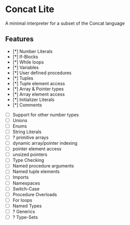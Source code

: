 # Concat Lite

A minimal interpreter for a subset of the Concat language

## Features

- [*] Number Literals
- [*] If-Blocks
- [*] While loops
- [*] Variables
- [*] User defined procedures
- [*] Tuples
- [*] Tuple element access
- [*] Array & Pointer types
- [*] Array element access
- [*] Initializer Literals
- [*] Comments
- [ ] Support for other number types
- [ ] Unions
- [ ] Enums
- [ ] String Literals
- [ ] ? primitive arrays
- [ ] dynamic array/pointer indexing
- [ ] pointer element access
- [ ] unsized pointers
- [ ] Type Checking
- [ ] Named procedure arguments
- [ ] Named tuple elements
- [ ] Imports
- [ ] Namespaces
- [ ] Switch-Case
- [ ] Procedure Overloads
- [ ] For loops
- [ ] Named Types
- [ ] ? Generics
- [ ] ? Type-Sets
